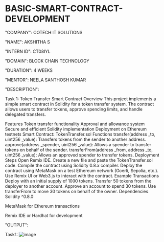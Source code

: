 # BASIC-SMART-CONTRACT-DEVELOPMENT

"COMPANY": COTECH IT SOLUTIONS

"NAME": AKSHITHA S

"INTERN ID": CT08IYL

"DOMAIN": BLOCK CHAIN TECHNOLOGY

"DURATION": 4 WEEKS

"MENTOR": NEELA SANTHOSH KUMAR

"DESCRIPTION":

Task 1:
Token Transfer Smart Contract
Overview
This project implements a simple smart contract in Solidity for a token transfer system. The contract allows users to transfer tokens, approve spending limits, and handle delegated transfers.

Features
Token transfer functionality
Approval and allowance system
Secure and efficient Solidity implementation
Deployment on Ethereum testnets
Smart Contract: TokenTransfer.sol
Functions
transfer(address _to, uint256 _value): Transfers tokens from the sender to another address.
approve(address _spender, uint256 _value): Allows a spender to transfer tokens on behalf of the sender.
transferFrom(address _from, address _to, uint256 _value): Allows an approved spender to transfer tokens.
Deployment Steps
Open Remix IDE.
Create a new file and paste the TokenTransfer.sol code.
Compile the contract using Solidity 0.8.x compiler.
Deploy the contract using MetaMask on a test Ethereum network (Goerli, Sepolia, etc.).
Use Remix UI or Web3.js to interact with the contract.
Example Transactions
Deploy with an initial supply of 1000 tokens.
Transfer 50 tokens from the deployer to another account.
Approve an account to spend 30 tokens.
Use transferFrom to move 30 tokens on behalf of the owner.
Dependencies
Solidity ^0.8.0

MetaMask for Ethereum transactions

Remix IDE or Hardhat for development

"OUTPUT":

Task1:
![image](https://github.com/user-attachments/assets/022bd9cb-083e-4260-8095-fd094c3ec5b7)





